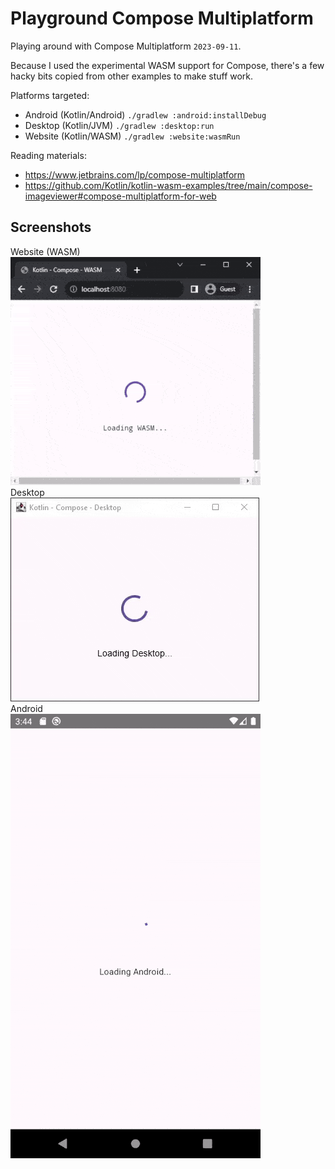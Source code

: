 # Playground Compose Multiplatform
Playing around with Compose Multiplatform `2023-09-11`.

Because I used the experimental WASM support for Compose, there's a few hacky bits copied from other examples to
make stuff work.

Platforms targeted:
* Android (Kotlin/Android) `./gradlew :android:installDebug`
* Desktop (Kotlin/JVM) `./gradlew :desktop:run`
* Website (Kotlin/WASM) `./gradlew :website:wasmRun`

Reading materials:
* https://www.jetbrains.com/lp/compose-multiplatform
* https://github.com/Kotlin/kotlin-wasm-examples/tree/main/compose-imageviewer#compose-multiplatform-for-web

## Screenshots
Website (WASM)  
![wasm](screenshots/wasm.gif)  
Desktop  
![desktop](screenshots/desktop.gif)  
Android  
![android](screenshots/android.gif)  
